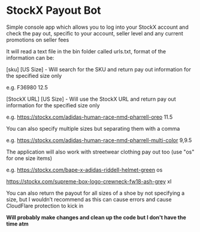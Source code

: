 # StockX Payout Bot

Simple console app which allows you to log into your StockX account and check the pay out, specific to your account, seller level and any current promotions on seller fees


It will read a text file in the bin folder called urls.txt, format of the information can be:

[sku] [US Size] - Will search for the SKU and return pay out information for the specified size only 

e.g. F36980 12.5


[StockX URL] [US Size] - Will use the StockX URL and return pay out information for the specified size only

e.g. https://stockx.com/adidas-human-race-nmd-pharrell-oreo 11.5


You can also specify multiple sizes but separating them with a comma

e.g. https://stockx.com/adidas-human-race-nmd-pharrell-multi-color 9,9.5


The application will also work with streetwear clothing pay  out too (use "os" for one size items)

e.g. https://stockx.com/bape-x-adidas-riddell-helmet-green os

https://stockx.com/supreme-box-logo-crewneck-fw18-ash-grey xl


You can also return the payout for all sizes of a shoe by not specifying a size, but I wouldn’t recommend as this can cause errors and cause CloudFlare protection to kick in

**Will probably make changes and clean up the code but I don't have the time atm**
